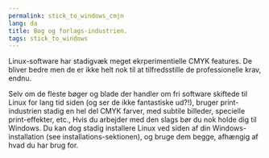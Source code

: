 ```yaml
---
permalink: stick_to_windows_cmjn
lang: da
title: Bog og forlags-industrien.
tags: stick_to_windows
---
```


Linux-software har stadigvæk meget ekrperimentielle CMYK features. De bliver bedre men de er ikke helt nok til at tilfredsstille de professionelle krav, endnu.

Selv om de fleste bøger og blade der handler om fri software skiftede til Linux for lang tid siden (og ser de ikke fantastiske ud?!), bruger print-industrien stadig en hel del CMYK farver, med subtile billeder, specielle print-effekter, etc., Hvis du arbejder med den slags bør du nok holde dig til Windows. Du kan dog stadig installere Linux ved siden af din Windows-installation (see installations-sektionen), og bruge dem begge, afhængig af hvad du har brug for.

